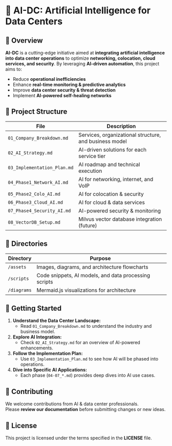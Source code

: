# 🚀 AI-DC: Artificial Intelligence for Data Centers

## 🔹 Overview
**AI-DC** is a cutting-edge initiative aimed at **integrating artificial intelligence into data center operations** to optimize **networking, colocation, cloud services, and security**. By leveraging **AI-driven automation**, this project aims to:
- Reduce **operational inefficiencies**
- Enhance **real-time monitoring & predictive analytics**
- Improve **data center security & threat detection**
- Implement **AI-powered self-healing networks**

## 📂 Project Structure
| File | Description |
|------|------------|
| `01_Company_Breakdown.md` | Services, organizational structure, and business model |
| `02_AI_Strategy.md` | AI-driven solutions for each service tier |
| `03_Implementation_Plan.md` | AI roadmap and technical execution |
| `04_Phase1_Network_AI.md` | AI for networking, internet, and VoIP |
| `05_Phase2_Colo_AI.md` | AI for colocation & security |
| `06_Phase3_Cloud_AI.md` | AI for cloud & data services |
| `07_Phase4_Security_AI.md` | AI-powered security & monitoring |
| `08_VectorDB_Setup.md` | Milvus vector database integration (future) |

## 📂 Directories
| Directory | Purpose |
|-----------|---------|
| `/assets` | Images, diagrams, and architecture flowcharts |
| `/scripts` | Code snippets, AI models, and data processing scripts |
| `/diagrams` | Mermaid.js visualizations for architecture |

## 🚀 Getting Started
1. **Understand the Data Center Landscape:**  
   - Read `01_Company_Breakdown.md` to understand the industry and business model.
2. **Explore AI Integration:**  
   - Check `02_AI_Strategy.md` for an overview of AI-powered enhancements.
3. **Follow the Implementation Plan:**  
   - Use `03_Implementation_Plan.md` to see how AI will be phased into operations.
4. **Dive into Specific AI Applications:**  
   - Each phase (`04-07_*.md`) provides deep dives into AI use cases.

## 🤝 Contributing
We welcome contributions from AI & data center professionals.  
Please **review our documentation** before submitting changes or new ideas.

## 📜 License
This project is licensed under the terms specified in the **LICENSE** file.
